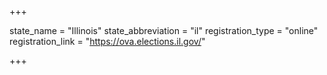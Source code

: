 +++

state_name = "Illinois"
state_abbreviation = "il"
registration_type = "online"
registration_link = "https://ova.elections.il.gov/"

+++